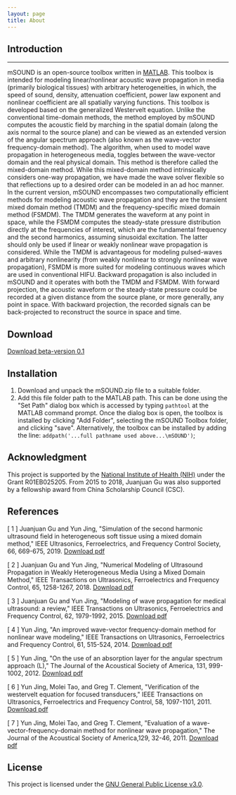 ```yaml
---
layout: page
title: About
---
```

## Introduction ##
***   
mSOUND is an open-source toolbox written in [MATLAB](https://www.mathworks.com/products/matlab.html). This toolbox is intended for modeling linear/nonlinear acoustic wave propagation in media (primarily biological tissues) with arbitrary heterogeneities, in which, the speed of sound, density, attenuation coefficient, power law exponent and nonlinear coefficient are all spatially varying functions. This toolbox is developed based on the generalized Westervelt equation. Unlike the conventional time-domain methods, the method employed by mSOUND computes the acoustic field by marching in the spatial domain (along the axis normal to the source plane) and can be viewed as an extended version of the angular spectrum approach (also known as the wave-vector frequency-domain method). The algorithm, when used to model wave propagation in heterogeneous media, toggles between the wave-vector domain and the real physical domain. This method is therefore called the mixed-domain method. While this mixed-domain method intrinsically considers one-way propagation, we have made the wave solver flexible so that reflections up to a desired order can be modeled in an ad hoc manner. In the current version, mSOUND encompasses two computationally efficient methods for modeling acoustic wave propagation and they are the transient mixed domain method (TMDM) and the frequency-specific mixed domain method (FSMDM). The TMDM generates the waveform at any point in space, while the FSMDM computes the steady-state pressure distribution directly at the frequencies of interest, which are the fundamental frequency and the second harmonics, assuming sinusoidal excitation. The latter should only be used if linear or weakly nonlinear wave propagation is considered. While the TMDM is advantageous for modeling pulsed-waves and arbitrary nonlinearity (from weakly nonlinear to strongly nonlinear wave propagation), FSMDM is more suited for modeling continuous waves which are used in conventional HIFU. Backward propagation is also included in mSOUND and it operates with both the TMDM and FSMDM.  With forward projection, the acoustic waveform or the steady-state pressure could be recorded at a given distance from the source plane, or more generally, any point in space. With backward projection, the recorded signals can be back-projected to reconstruct the source in space and time. 
   

## Download
[Download beta-version 0.1](https://github.com/m-SOUND/mSOUND/blob/master/download/mSOUND.zip)               


## Installation
1. Download and unpack the mSOUND.zip file to a suitable folder.
2. Add this file folder path to the MATLAB path. This can be done using the "Set Path" dialog box which is accessed by typing `pathtool` at the MATLAB command prompt. Once the dialog box is open, the toolbox is installed by clicking "Add Folder", selecting the mSOUND Toolbox folder, and clicking "save". Alternatively, the toolbox can be installed by adding the line: `addpath('...full pathname used above...\mSOUND')`;

## Acknowledgment
This project is supported by the [National Institute of Health (NIH)](https://www.nih.gov/) under the Grant R01EB025205. From 2015 to 2018, Juanjuan Gu was also supported by a fellowship award from China Scholarship Council (CSC).

## References
<p>[ 1 ] Juanjuan Gu and Yun Jing, "Simulation of the second harmonic ultrasound field in heterogeneous soft tissue using a mixed domain method," IEEE Ultrasonics, Ferroelectrics, and Frequency Control Society, 66, 669-675, 2019. <a href="https://github.com/m-SOUND/mSOUND/tree/master/download/FSMDM.pdf" download="FSMDM.pdf">Download pdf</a></p>   

<p>[ 2 ] Juanjuan Gu and Yun Jing, "Numerical Modeling of Ultrasound Propagation in Weakly Heterogeneous Media Using a Mixed Domain Method," IEEE Transactions on Ultrasonics, Ferroelectrics and Frequency Control, 65, 1258-1267, 2018. <a href="https://github.com/m-SOUND/mSOUND/tree/master/download/MDM.pdf" download="MDM.pdf">Download pdf</a></p>       
   
<p>[ 3 ] Juanjuan Gu and Yun Jing, "Modeling of wave propagation for medical ultrasound: a review," IEEE Transactions on Ultrasonics, Ferroelectrics and Frequency Control, 62, 1979-1992, 2015. <a href="https://github.com/m-SOUND/mSOUND/tree/master/download/review.pdf" download="review.pdf">Download pdf</a></p>       

<p>[ 4 ] Yun Jing, "An improved wave-vector frequency-domain method for nonlinear wave modeling," IEEE Transactions on Ultrasonics, Ferroelectrics and Frequency Control, 61, 515-524, 2014. <a href="https://github.com/m-SOUND/mSOUND/blob/master/download/improved_WVFD.pdf" download="improved_WVFD.pdf">Download pdf</a></p> 

<p>[ 5 ] Yun Jing, "On the use of an absorption layer for the angular spectrum approach (L)," The Journal of the Acoustical Society of America, 131, 999-1002, 2012. <a href="https://github.com/m-SOUND/mSOUND/tree/master/download/Absorption_layer.pdf" download="Absorption_layer.pdf">Download pdf</a></p> 

<p>[ 6 ] Yun Jing, Molei Tao, and Greg T. Clement, "Verification of the westervelt equation for focused transducers," IEEE Transactions on Ultrasonics, Ferroelectrics and Frequency Control, 58, 1097-1101, 2011. <a href="https://github.com/m-SOUND/mSOUND/blob/master/download/Verification.pdf" download="Verification.pdf">Download pdf</a></p>  

<p>[ 7 ] Yun Jing, Molei Tao, and Greg T. Clement, "Evaluation of a wave-vector-frequency-domain method for nonlinear wave propagation," The Journal of the Acoustical Society of America,129, 32-46, 2011. <a href="https://github.com/m-SOUND/mSOUND/tree/master/download/WVFD.pdf" download="WVFD.pdf">Download pdf</a></p>   

## License
This project is licensed under the [GNU General Public License v3.0](https://www.gnu.org/licenses/gpl-3.0.txt).  

